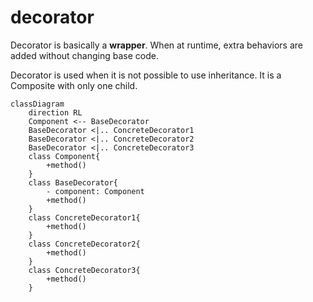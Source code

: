 # decorator

Decorator is basically a **wrapper**. When at runtime, extra behaviors are added without changing base code.

Decorator is used when it is not possible to use inheritance. It is a Composite with only one child.

```mermaid
classDiagram
    direction RL
    Component <-- BaseDecorator
    BaseDecorator <|.. ConcreteDecorator1
    BaseDecorator <|.. ConcreteDecorator2
    BaseDecorator <|.. ConcreteDecorator3
    class Component{
        +method()
    }
    class BaseDecorator{
        - component: Component
        +method()
    }
    class ConcreteDecorator1{
        +method()
    }
    class ConcreteDecorator2{
        +method()
    }
    class ConcreteDecorator3{
        +method()
    }
```
